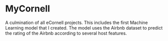 # MyCornell
A culmination of all eCornell projects. This includes the first Machine Learning model that I created. The model uses the Airbnb dataset to predict the rating of the Airbnb according to several host features. 
